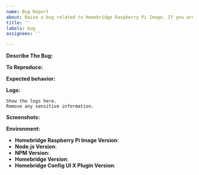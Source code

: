 ```yaml
---
name: Bug Report
about: Raise a bug related to Homebridge Raspberry Pi Image. If you are having an issue with a certain plugin, please raise the issue on that plugin's project page instead.
title: ''
labels: bug
assignees: ''

---
```


<!--
You must use the issue template below when submitting a bug
-->

<!--
If you are having an issue with a certain plugin, please raise the issue on that plugin's project page instead.
-->

<!--
The Homebridge Raspberry Pi image is just Raspbian Linux with Homebridge installed as a service.
If you are facing an issue that is not Homebridge related you should look elsewhere for support.
-->

**Describe The Bug:**
<!-- A clear and concise description of what the bug is. -->

**To Reproduce:**
<!-- Steps to reproduce the behavior. -->

**Expected behavior:**
<!-- A clear and concise description of what you expected to happen. -->

**Logs:**

```
Show the logs here.
Remove any sensitive information.
```

**Screenshots:**
<!-- If applicable, add screenshots to help explain your problem. -->

**Environment:**

* **Homebridge Raspberry Pi Image Version**:
* **Node.js Version**: <!-- node -v -->
* **NPM Version**: <!-- npm -v -->
* **Homebridge Version**: <!-- homebridge -V -->
* **Homebridge Config UI X Plugin Version**: <!-- hb-service -v -->

<!-- Click the "Preview" tab before you submit to ensure the formatting is correct. -->
